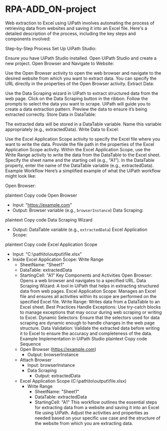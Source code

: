 # RPA-ADD_ON-project
Web extraction to Excel using UiPath involves automating the process of retrieving data from websites and saving it into an Excel file. Here's a detailed description of the process, including the key steps and components involved:

Step-by-Step Process
Set Up UiPath Studio:

Ensure you have UiPath Studio installed.
Open UiPath Studio and create a new project.
Open Browser and Navigate to Website:

Use the Open Browser activity to open the web browser and navigate to the desired website from which you want to extract data.
You can specify the URL directly in the properties of the Open Browser activity.
Extract Data:

Use the Data Scraping wizard in UiPath to extract structured data from the web page.
Click on the Data Scraping button in the ribbon.
Follow the prompts to select the data you want to scrape. UiPath will guide you to create a data extraction pattern.
Preview the data to ensure it’s being extracted correctly.
Store Data in DataTable:

The extracted data will be stored in a DataTable variable. Name this variable appropriately (e.g., extractedData).
Write Data to Excel:

Use the Excel Application Scope activity to specify the Excel file where you want to write the data.
Provide the file path in the properties of the Excel Application Scope activity.
Within the Excel Application Scope, use the Write Range activity to write the data from the DataTable to the Excel sheet.
Specify the sheet name and the starting cell (e.g., "A1").
In the DataTable property, enter the name of the DataTable variable (e.g., extractedData).
Example Workflow
Here’s a simplified example of what the UiPath workflow might look like:

Open Browser:

plaintext
Copy code
Open Browser
- Input: "https://example.com"
- Output: Browser variable (e.g., `browserInstance`)
Data Scraping:

plaintext
Copy code
Data Scraping Wizard
- Output: DataTable variable (e.g., `extractedData`)
Excel Application Scope:

plaintext
Copy code
Excel Application Scope
- Input: "C:\path\to\output\file.xlsx"
- Inside Excel Application Scope:
  Write Range
  - SheetName: "Sheet1"
  - DataTable: extractedData
  - StartingCell: "A1"
Key Components and Activities
Open Browser: Opens a web browser and navigates to a specified URL.
Data Scraping Wizard: A tool in UiPath that helps in extracting structured data from web pages.
Excel Application Scope: Manages an Excel file and ensures all activities within its scope are performed on the specified Excel file.
Write Range: Writes data from a DataTable to an Excel sheet.
Best Practices
Handle Exceptions: Use try-catch blocks to manage exceptions that may occur during web scraping or writing to Excel.
Dynamic Selectors: Ensure that the selectors used for data scraping are dynamic enough to handle changes in the web page structure.
Data Validation: Validate the extracted data before writing it to Excel to ensure the accuracy and completeness of the data.
Example Implementation in UiPath Studio
plaintext
Copy code
Sequence
  - Open Browser (https://example.com)
      - Output: browserInstance
  - Attach Browser
      - Input: browserInstance
      - Data Scraping
          - Output: extractedData
  - Excel Application Scope (C:\path\to\output\file.xlsx)
      - Write Range
          - SheetName: "Sheet1"
          - DataTable: extractedData
          - StartingCell: "A1"
This workflow outlines the essential steps for extracting data from a website and saving it into an Excel file using UiPath. Adjust the activities and properties as needed based on your specific use case and the structure of the website from which you are extracting data.
